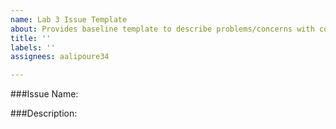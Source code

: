 ```yaml
---
name: Lab 3 Issue Template
about: Provides baseline template to describe problems/concerns with code.
title: ''
labels: ''
assignees: aalipoure34

---
```


###Issue Name:

###Description:
